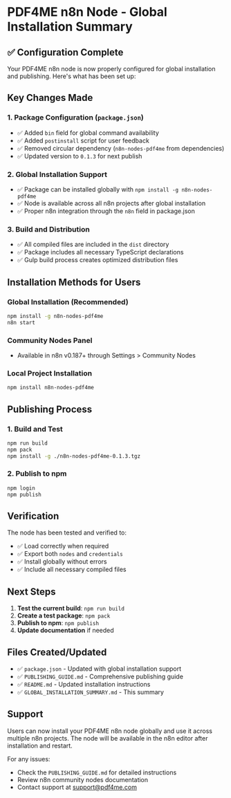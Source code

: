 # PDF4ME n8n Node - Global Installation Summary

## ✅ Configuration Complete

Your PDF4ME n8n node is now properly configured for global installation and publishing. Here's what has been set up:

## Key Changes Made

### 1. Package Configuration (`package.json`)
- ✅ Added `bin` field for global command availability
- ✅ Added `postinstall` script for user feedback
- ✅ Removed circular dependency (`n8n-nodes-pdf4me` from dependencies)
- ✅ Updated version to `0.1.3` for next publish

### 2. Global Installation Support
- ✅ Package can be installed globally with `npm install -g n8n-nodes-pdf4me`
- ✅ Node is available across all n8n projects after global installation
- ✅ Proper n8n integration through the `n8n` field in package.json

### 3. Build and Distribution
- ✅ All compiled files are included in the `dist` directory
- ✅ Package includes all necessary TypeScript declarations
- ✅ Gulp build process creates optimized distribution files

## Installation Methods for Users

### Global Installation (Recommended)
```bash
npm install -g n8n-nodes-pdf4me
n8n start
```

### Community Nodes Panel
- Available in n8n v0.187+ through Settings > Community Nodes

### Local Project Installation
```bash
npm install n8n-nodes-pdf4me
```

## Publishing Process

### 1. Build and Test
```bash
npm run build
npm pack
npm install -g ./n8n-nodes-pdf4me-0.1.3.tgz
```

### 2. Publish to npm
```bash
npm login
npm publish
```

## Verification

The node has been tested and verified to:
- ✅ Load correctly when required
- ✅ Export both `nodes` and `credentials`
- ✅ Install globally without errors
- ✅ Include all necessary compiled files

## Next Steps

1. **Test the current build**: `npm run build`
2. **Create a test package**: `npm pack`
3. **Publish to npm**: `npm publish`
4. **Update documentation** if needed

## Files Created/Updated

- ✅ `package.json` - Updated with global installation support
- ✅ `PUBLISHING_GUIDE.md` - Comprehensive publishing guide
- ✅ `README.md` - Updated installation instructions
- ✅ `GLOBAL_INSTALLATION_SUMMARY.md` - This summary

## Support

Users can now install your PDF4ME n8n node globally and use it across multiple n8n projects. The node will be available in the n8n editor after installation and restart.

For any issues:
- Check the `PUBLISHING_GUIDE.md` for detailed instructions
- Review n8n community nodes documentation
- Contact support at support@pdf4me.com 